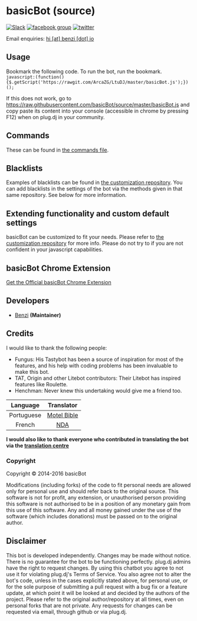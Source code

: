 # basicBot (source)

[![Slack](https://basicbot.herokuapp.com/badge.svg)](https://basicbot.herokuapp.com/) [![facebook group](https://img.shields.io/badge/facebook-group-3b5998.svg?style=flat)](https://facebook.com/groups/basicBot) [![twitter](https://img.shields.io/twitter/follow/bscbt.svg?style=social)](https://twitter.com/bscbt)

Email enquiries: [hi [at] benzi [dot] io](mailto:hi@benzi.io)

Usage
-----
Bookmark the following code. To run the bot, run the bookmark.
`javascript:(function(){$.getScript('https://rawgit.com/ArcaZG/LtuDJ/master/basicBot.js');})();`

If this does not work, go to https://raw.githubusercontent.com/basicBot/source/master/basicBot.js and copy paste its content into your console (accessible in chrome by pressing F12) when on plug.dj in your community.


Commands
--------
These can be found in [the commands file](https://github.com/basicBot/source/blob/master/commands.md).


Blacklists
----------
Examples of blacklists can be found in [the customization repository](https://github.com/basicBot/custom/tree/master/blacklists).
You can add blacklists in the settings of the bot via the methods given in that same repository. See below for more information.


Extending functionality and custom default settings
---------------------------------------------------
basicBot can be customized to fit your needs. Please refer to [the customization repository](https://github.com/basicBot/custom) for more info.
Please do not try to if you are not confident in your javascript capabilities.


basicBot Chrome Extension
-------------------------
[Get the Official basicBot Chrome Extension](https://chrome.google.com/webstore/detail/basicbot/bjinmbkeneigmkkkpcmcokphbjkepeie)


Developers
----------
 - [Benzi](https://github.com/Benzi) __(Maintainer)__


Credits
--------

I would like to thank the following people:

- Fungus: His Tastybot has been a source of inspiration for most of the features, and his help with coding problems has been invaluable to make this bot.
- TAT, Origin and other Litebot contributors: Their Litebot has inspired features like Roulette.
- Henchman: Never knew this undertaking would give me a friend too.

|Language | Translator|
|:------:|:---------:|
|Portuguese|[Motel Bible](https://github.com/motelbible)|
|French|[NDA](https://github.com/NDAthereal)|

__I would also like to thank everyone who contributed in translating the bot via the [translation centre](https://basicbot.oneskyapp.com/admin/collaborators)__


### Copyright

Copyright &copy; 2014-2016 basicBot

Modifications (including forks) of the code to fit personal needs are allowed only for personal use and should refer back to the original source.
This software is not for profit, any extension, or unauthorised person providing this software is not authorised to be in a position of any monetary gain from this use of this software. Any and all money gained under the use of the software (which includes donations) must be passed on to the original author.


Disclaimer
----------

This bot is developed independently. Changes may be made without notice. There is no guarantee for the bot to be functioning perfectly.
plug.dj admins have the right to request changes.
By using this chatbot you agree to not use it for violating plug.dj's Terms of Service.
You also agree not to alter the bot's code, unless in the cases explicitly stated above, for personal use, or for the sole purpose of submitting a pull request with a bug fix or a feature update, at which point it will be looked at and decided by the authors of the project.
Please refer to the original author/repository at all times, even on personal forks that are not private.
Any requests for changes can be requested via email, through github or via plug.dj.

